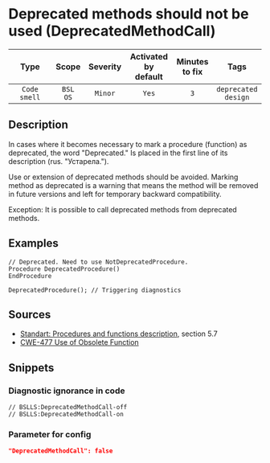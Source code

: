 # Deprecated methods should not be used (DeprecatedMethodCall)

|      Type      |    Scope    |     Severity     |    Activated<br>by default    |    Minutes<br>to fix    |              Tags              |
|:-------------:|:-----------------------------:|:----------------:|:------------------------------:|:-----------------------------------:|:------------------------------:|
| `Code smell` |         `BSL`<br>`OS`         | `Minor` |              `Yes`              |                 `3`                 |    `deprecated`<br>`design`    |

<!-- Блоки выше заполняются автоматически, не трогать -->
## Description

In cases where it becomes necessary to mark a procedure (function) as deprecated, the word "Deprecated." Is placed in the first line of its description (rus. "Устарела.").

Use or extension of deprecated methods should be avoided. Marking method as deprecated is a warning that means the method will be removed in future versions and left for temporary backward compatibility.

Exception: It is possible to call deprecated methods from deprecated methods.

## Examples
<!-- В данном разделе приводятся примеры, на которые диагностика срабатывает, а также можно привести пример, как можно исправить ситуацию -->

```bsl
// Deprecated. Need to use NotDeprecatedProcedure.
Procedure DeprecatedProcedure()
EndProcedure

DeprecatedProcedure(); // Triggering diagnostics
```

## Sources

* [Standart: Procedures and functions description](https://its.1c.ru/db/v8std/content/453/hdoc), section 5.7
* [CWE-477 Use of Obsolete Function](http://cwe.mitre.org/data/definitions/477.html)

## Snippets

<!-- Блоки ниже заполняются автоматически, не трогать -->
### Diagnostic ignorance in code

```bsl
// BSLLS:DeprecatedMethodCall-off
// BSLLS:DeprecatedMethodCall-on
```

### Parameter for config

```json
"DeprecatedMethodCall": false
```
